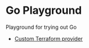 # Go Playground

Playground for trying out Go

- [Custom Terraform provider](./custom-terraform-provider/README.md)
